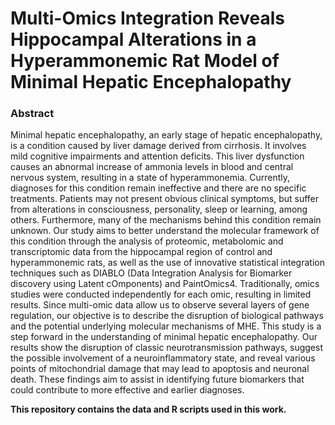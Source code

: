# Multi-Omics Integration Reveals Hippocampal Alterations in a Hyperammonemic Rat Model of Minimal Hepatic Encephalopathy

### Abstract 
Minimal hepatic encephalopathy, an early stage of hepatic encephalopathy, is a condition caused by liver damage derived from cirrhosis. It involves mild cognitive impairments and attention deficits. This liver dysfunction causes an abnormal increase of ammonia levels in blood and central nervous system, resulting in a state of hyperammonemia. Currently, diagnoses for this condition remain ineffective and there are no specific treatments. Patients may not present obvious clinical symptoms, but suffer from alterations in consciousness, personality, sleep or learning, among others. Furthermore, many of the mechanisms behind this condition remain unknown.
Our study aims to better understand the molecular framework of this condition through the analysis of proteomic, metabolomic and transcriptomic data from the hippocampal region of control and hyperammonemic rats, as well as the use of innovative statistical integration techniques such as DIABLO (Data Integration Analysis for Biomarker discovery using Latent cOmponents) and PaintOmics4. Traditionally, omics studies were conducted independently for each omic, resulting in limited results. Since multi-omic data allow us to observe several layers of gene regulation, our objective is to describe the disruption of biological pathways and the potential underlying molecular mechanisms of MHE. 
This study is a step forward in the understanding of minimal hepatic encephalopathy. Our results show the disruption of classic neurotransmission pathways, suggest the possible involvement of a neuroinflammatory state, and reveal various points of mitochondrial damage that may lead to apoptosis and neuronal death. These findings aim to assist in identifying future biomarkers that could contribute to more effective and earlier diagnoses.  

**This repository contains the data and R scripts used in this work.**
